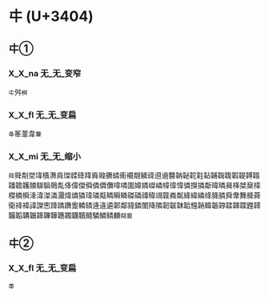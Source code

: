 # 㐄 (U+3404) 

## 㐄①

### X_X_na 无_无_变窄
`㐄`舛`桝`

### X_X_fl 无_无_变扁
`夅`䇨葦韋`韏`

### X_X_mi 无_无_缩小
`荈`䑝㔂㘶㙔㯯㵲㷠㻧䂋䂫䍷䑞䑟䒉䗲䘙䙟䚏䚬䜶䢬䢯䤗䪏䪐䪑䪒䪓䪔䪕䪖䪗䪘䪙䪚䪛䪜䪝䫰䮪䮼䴄亃佭偉傑僢僯僲儛喡噒圍媁嫾嵥嶙幃徫愇憐搩撛斴暐暽曻栙桀椉椲榤橉橓洚湋滐潾潿煒燐獜瑋璘甐疄瞬瞵磔磷禕稦竵竷粦粼絳緯繗绛胮膦舜舝舞舽蕣衛袶褘諱謋㦣跭蹸躌躗轔辚逄違遴郼鄰鍏鏻闈降隣韌韍韎韐韑韒韓韔韕韖韗韘韙韚韛韜韝韞韟韠韡韢韣韤韥颹驎鱗鳞麟`翷讆`

## 㐄②

### X_X_fl 无_无_变扁
`䄵`